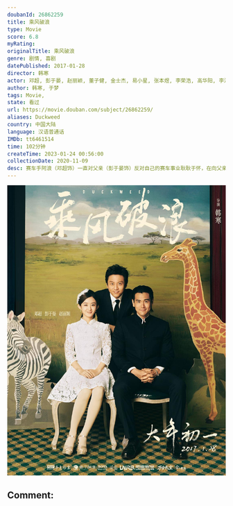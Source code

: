 ```yaml
---
doubanId: 26862259
title: 乘风破浪
type: Movie
score: 6.8
myRating: 
originalTitle: 乘风破浪
genre: 剧情, 喜剧
datePublished: 2017-01-28
director: 韩寒
actor: 邓超, 彭于晏, 赵丽颖, 董子健, 金士杰, 易小星, 张本煜, 李荣浩, 高华阳, 李淳, 孙伊涵, 熊黎, 李春嫒, 潘米, 小马达, 金毛期期, 孙启恒, 彭菲茗, 贾川西, 张国庆, 程诚, 白珞力, 方励, 冷海铭, 陈佳意, 王箫淇, 韩寒爷爷
author: 韩寒, 于梦
tags: Movie, 
state: 看过
url: https://movie.douban.com/subject/26862259/
aliases: Duckweed
country: 中国大陆
language: 汉语普通话
IMDb: tt6461514
time: 102分钟
createTime: 2023-01-24 00:56:00
collectionDate: 2020-11-09
desc: 赛车手阿浪（邓超饰）一直对父亲（彭于晏饰）反对自己的赛车事业耿耿于怀，在向父亲证明自己的过程中，阿浪却意外卷入了一场奇妙的冒险。他在这段经历中结识了一群兄弟好友，一同闯过许多奇幻的经历，也对自己的...
---
```


![image](assets/p2408407697.jpg)

Comment: 
---

